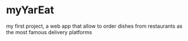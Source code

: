 # myYarEat
my first project, a web app that allow to order dishes from restaurants as the most famous delivery platforms
